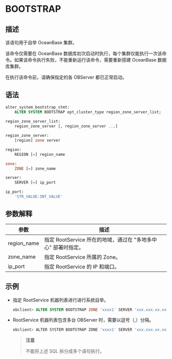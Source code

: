# BOOTSTRAP

## 描述

该语句用于自举 OceanBase 集群。

该命令仅需要在 OceanBase 数据库初次启动时执行，每个集群仅能执行一次该命令。如果该命令执行失败，不能重新运行该命令，需要重新搭建 OceanBase 数据库集群。

在执行该命令前，请确保指定的各 OBServer 都已正常启动。

## 语法

```sql
alter_system_bootstrap_stmt:
    ALTER SYSTEM BOOTSTRAP opt_cluster_type region_zone_server_list;   
 
region_zone_server_list:
    region_zone_server [, region_zone_server ...]

region_zone_server:
    [region] zone server

region:
    REGION [=] region_name

zone:
    ZONE [=] zone_name

server:
    SERVER [=] ip_port

ip_port:
    'STR_VALUE:INT_VALUE'
```

## 参数解释

|   **参数**    |                **描述**                 |
|-------------|---------------------------------------|
| region_name | 指定 RootService 所在的地域，通过在 "多地多中心" 部署时指定。 |
| zone_name   | 指定 RootService 所属的 Zone。              |
| ip_port     | 指定 RootService 的 IP 和端口。              |

## 示例

* 指定 RootService 机器列表进行进行系统自举。

  ```sql
  obclient> ALTER SYSTEM BOOTSTRAP ZONE 'xxxx1' SERVER 'xxx.xxx.xx.xx1:xxxx';
  ```

* RootService 机器列表包含多台 OBServer 时，需要以逗号（,）分隔。

  ```javascript
  obclient> ALTER SYSTEM BOOTSTRAP ZONE 'xxxx1' SERVER 'xxx.xxx.xx.xx1:xxxx', ZONE 'xxxx2' SERVER 'xxx.xxx.xx.xx2:xxxx', ZONE 'xxxx3' SERVER 'xxx.xxx.xx.xx3:xxxx';
  ```

  >**注意**
  >
  >不能将上述 SQL 拆分成多个语句执行。
  